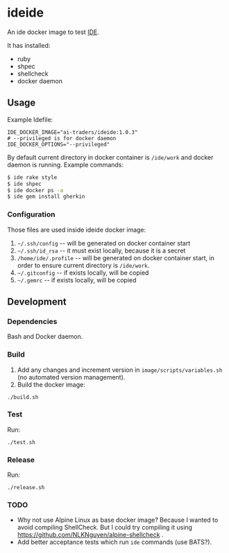 # ideide

An ide docker image to test [IDE](https://github.com/ai-traders/ide).

It has installed:
 * ruby
 * shpec
 * shellcheck
 * docker daemon

## Usage
Example Idefile:
```
IDE_DOCKER_IMAGE="ai-traders/ideide:1.0.3"
# --privileged is for docker daemon
IDE_DOCKER_OPTIONS="--privileged"
```

By default current directory in docker container is `/ide/work` and docker daemon
 is running. Example commands:
```bash
$ ide rake style
$ ide shpec
$ ide docker ps -a
$ ide gem install gherkin
```

### Configuration
Those files are used inside ideide docker image:

1. `~/.ssh/config` -- will be generated on docker container start
2. `~/.ssh/id_rsa` -- it must exist locally, because it is a secret
3. `/home/ide/.profile` -- will be generated on docker container start, in
   order to ensure current directory is `/ide/work`.
4. `~/.gitconfig` -- if exists locally, will be copied
5. `~/.gemrc` -- if exists locally, will be copied

## Development
### Dependencies
Bash and Docker daemon.

### Build
1. Add any changes and increment version in `image/scripts/variables.sh`
 (no automated version management).
2. Build the docker image:
```
./build.sh
```

### Test
Run:
```
./test.sh
```

### Release
Run:
```
./release.sh
```

### TODO
* Why not use Alpine Linux as base docker image? Because I wanted to avoid
 compiling ShellCheck. But I could try compiling it using
 https://github.com/NLKNguyen/alpine-shellcheck .
* Add better acceptance tests which run `ide` commands (use BATS?).
